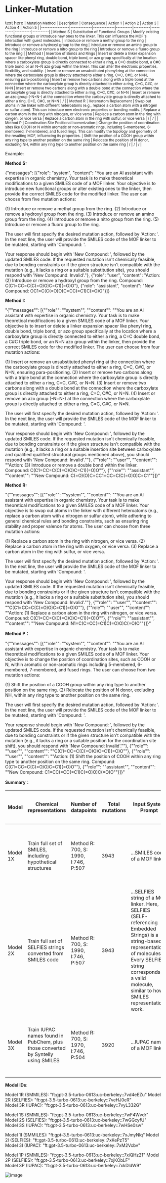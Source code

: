 # Linker-Mutation
text here
<small>
| Mutation Method | Description | Consequence | Action 1 | Action 2 | Action 3 | Action 4 | Action 5 |
|-----------------|-------------|-------------|----------|----------|----------|----------|----------|
| Method S | Substitution of Functional Groups | Modify existing functional groups or introduce new ones to the linker. This can influence the MOF's interaction with guest molecules. | Introduce or remove a methyl group to the ring | Introduce or remove a hydroxyl group to the ring | Introduce or remove an amino group to the ring | Introduce or remove a nitro group to the ring | Introduce or remove a fluoro group to the ring |
| Method I | Insertion of Bonds and Rings | Insert or delete a linker expansion spacer like phenyl ring, double bond, triple bond, or azo group specifically at the location where a carboxylate group is directly connected to either a ring, a C=C double bond, a C#C triple bond, or an N=N azo group within the linker. This can alter the electronic properties, flexibility, and stability. | Insert or remove an unsubstituted phenyl ring at the connection where the carboxylate group is directly attached to either a ring, C=C, C#C, or N=N, ensuring para-positioning | Insert or remove two carbons along with a triple bond at the connection where the carboxylate group is directly attached to either a ring, C=C, C#C, or N=N | Insert or remove two carbons along with a double bond at the connection where the carboxylate group is directly attached to either a ring, C=C, C#C, or N=N | Insert or remove an azo group (-N=N-) at the connection where the carboxylate group is directly attached to either a ring, C=C, C#C, or N=N | / |
| Method R | Heteroatom Replacement | Swap out atoms in the linker with different heteroatoms (e.g., replace a carbon atom with a nitrogen or sulfur atom). This can introduce new electronic properties or bonding motifs. | Replace a carbon atom in the ring with nitrogen, or vice versa | Replace a carbon atom in the ring with oxygen, or vice versa | Replace a carbon atom in the ring with sulfur, or vice versa | / | / |
| Method P | Coordination Site Positional Isomerization | Change the position of coordination sites like COOH or N within aromatic or non-aromatic rings, including 5-membered, 6-membered, 7-membered, and fused rings. This can modify the topology and geometry of the resulting MOF, influencing its properties. | Shift the position of a COOH group within any ring type to another position on the same ring | Relocate the position of N donor, excluding NH, within any ring type to another position on the same ring | / | / | / |

</small>

Example:

**Method S:**

{"messages": [{"role": "system", "content": "You are an AI assistant with expertise in organic chemistry. Your task is to make theoretical modifications to a given SMILES code of a MOF linker. Your objective is to introduce new functional groups or alter existing ones to the linker, then provide the correct SMILES code for the modified linker. The user can choose from five mutation actions:

(1) Introduce or remove a methyl group from the ring.
(2) Introduce or remove a hydroxyl group from the ring.
(3) Introduce or remove an amino group from the ring.
(4) Introduce or remove a nitro group from the ring.
(5) Introduce or remove a fluoro group  to the ring.

The user will first specify the desired mutation action, followed by 'Action: '. In the next line, the user will provide the SMILES code of the MOF linker to be mutated, starting with 'Compound: '.

Your response should begin with 'New Compound: ', followed by the updated SMILES code. If the requested mutation isn't chemically feasible, due to bonding constraints or if the given structure isn't compatible with the mutation (e.g., it lacks a ring or a suitable substitution site), you should respond with 'New Compound: Invalid'."}, {"role": "user", "content": "Action: (2) Introduce or remove a hydroxyl group from the ring.
Compound: C(C1=CC=C(C(=O)O)C=C1)(=O)O"}, {"role": "assistant", "content": "New Compound: OC1=C(C(=O)O)C=CC(=C1)C(=O)O"}]}


**Method I:**

"{""messages"": [{""role"": ""system"", ""content"": ""You are an AI assistant with expertise in organic chemistry. Your task is to make theoretical modifications to a given SMILES code of a MOF linker. Your objective is to insert or delete a linker expansion spacer like phenyl ring, double bond, triple bond, or azo group specifically at the location where a carboxylate group is directly connected to either a ring, a C=C double bond, a C#C triple bond, or an N=N azo group within the linker, then provide the correct SMILES code for the modified linker. The user can choose from four mutation actions:

(1) Insert or remove an unsubstituted phenyl ring at the connection where the carboxylate group is directly attached to either a ring, C=C, C#C, or N=N, ensuring para-positioning.
(2) Insert or remove two carbons along with a triple bond at the connection where the carboxylate group is directly attached to either a ring, C=C, C#C, or N=N.
(3) Insert or remove two carbons along with a double bond at the connection where the carboxylate group is directly attached to either a ring, C=C, C#C, or N=N.
(4) Insert or remove an azo group (-N=N-) at the connection where the carboxylate group is directly attached to either a ring, C=C, C#C, or N=N.

The user will first specify the desired mutation action, followed by 'Action: '. In the next line, the user will provide the SMILES code of the MOF linker to be mutated, starting with 'Compound: '.

Your response should begin with 'New Compound: ', followed by the updated SMILES code. If the requested mutation isn't chemically feasible, due to bonding constraints or if the given structure isn't compatible with the mutation (e.g., it lacks a ring or a suitable insertion site between carboxylate and qualified qualified structural groups mentioned above), you should respond with 'New Compound: Invalid'.""}, {""role"": ""user"", ""content"": ""Action: (3) Introduce or remove a double bond within the linker.
Compound: C(C1=CC=C(C(=O)O)C=C1)(=O)O""}, {""role"": ""assistant"", ""content"": ""New Compound: C(=O)(O)C=CC1=CC=C(C(=O)O)C=C1""}]}"						



**Method R:**

"{""messages"": [{""role"": ""system"", ""content"": ""You are an AI assistant with expertise in organic chemistry. Your task is to make theoretical modifications to a given SMILES code of a MOF linker. Your objective is to swap out atoms in the linker with different heteroatoms (e.g., replace a carbon atom with a nitrogen or sulfur atom), while adhering to general chemical rules and bonding constraints, such as ensuring ring stability and proper valence for atoms. The user can choose from three mutation actions:

(1) Replace a carbon atom in the ring with nitrogen, or vice versa.
(2) Replace a carbon atom in the ring with oxygen, or vice versa.
(3) Replace a carbon atom in the ring with sulfur, or vice versa.

The user will first specify the desired mutation action, followed by 'Action: '. In the next line, the user will provide the SMILES code of the MOF linker to be mutated, starting with 'Compound: '.

Your response should begin with 'New Compound: ', followed by the updated SMILES code. If the requested mutation isn't chemically feasible, due to bonding constraints or if the given structure isn't compatible with the mutation (e.g., it lacks a ring or a suitable substitution site), you should respond with 'New Compound: Invalid'.""}, {""role"": ""user"", ""content"": ""C(C1=CC=C(C(=O)O)C=C1)(=O)O""},  {""role"": ""user"", ""content"": ""Action: (1) Replace a carbon atom in the ring with nitrogen, or vice versa.
Compound: C(C1=CC=C(C(=O)O)C=C1)(=O)O""}, {""role"": ""assistant"", ""content"": ""New Compound: N1=C(C=CC(=C1)C(=O)O)C(=O)O""}]}"						



**Method P：**


"{""messages"": [{""role"": ""system"", ""content"": ""You are an AI assistant with expertise in organic chemistry. Your task is to make theoretical modifications to a given SMILES code of a MOF linker. Your objective is to change the position of coordination sites, such as COOH or N, within aromatic or non-aromatic rings including 5-membered, 6-membered, 7-membered, and fused rings. The user can choose from two mutation actions:

(1) Shift the position of a COOH group within any ring type to another position on the same ring.
(2) Relocate the position of N donor, excluding NH, within any ring type to another position on the same ring.

The user will first specify the desired mutation action, followed by 'Action: '. In the next line, the user will provide the SMILES code of the MOF linker to be mutated, starting with 'Compound: '.

Your response should begin with 'New Compound: ', followed by the updated SMILES code. If the requested mutation isn't chemically feasible, due to bonding constraints or if the given structure isn't compatible with the mutation (e.g., it lacks a ring or a suitable position for the coordination site shift), you should respond with 'New Compound: Invalid'.""}, {""role"": ""user"", ""content"": ""C(C1=CC=C(C(=O)O)C=C1)(=O)O""},  {""role"": ""user"", ""content"": ""Action: (1) Shift the position of COOH within any ring type to another position on the same ring.
Compound: C(C1=CC=C(C(=O)O)C=C1)(=O)O""}, {""role"": ""assistant"", ""content"": ""New Compound: C1=CC(=CC(=C1)C(=O)O)C(=O)O""}]}"						





**Summary：**


| Model | Chemical representations | Number of datapoints | Total mutations | Input System Prompt | Input User Message | Training Cost for all 4 sub models | Output Fine-tune model names |
|-------|--------------------------|----------------------|-----------------|---------------------|--------------------|-----------------------------------|-----------------------------|
| Model 1X | Train full set of SMILES, including hypothetical structures | Method R: 700, S: 1990, I:746, P:507 | 3943 | ...SMILES code of a MOF linker | Action: (1) Replace a carbon atom in the ring with nitrogen, or vice versa. | 2M tokens / ~20 USD | Model 1S, Model 1I, Model 1R, Model 1P |
| Model 2X | Train full set of SELFIES strings converted from SMILES code | Method R: 700, S: 1990, I:746, P:507 | 3943 | ...SELFIES string of a MOF linker. Here, SELFIES (SELF-referencing Embedded Strings) is a string-based representation of molecules. Every SELFIES string corresponds to a valid molecule, similar to how SMILES representations work. | Action: (1) Replace a carbon atom in the ring with nitrogen, or vice versa. | 4M tokens / ~40 USD | Model 2S, Model 2I, Model 2R, Model 2P |
| Model 3X | Train IUPAC names found in PubChem, plus those converted by Syntelly using SMILES | Method R: 700, S: 1970, I:746, P:504 | 3920 | ...IUPAC name of a MOF linker | Action: (1) Replace a carbon atom in the ring with nitrogen, or vice versa. | 2M tokens / ~20 USD | Model 3S, Model 3I, Model 3R, Model 3P |



**Model IDs:**


Model 1R (SMMILES): "ft:gpt-3.5-turbo-0613:uc-berkeley::7vd4eEZu"
Model 2R (SELFIES):  "ft:gpt-3.5-turbo-0613:uc-berkeley::7veHJ0eR"  
Model 3R (IUPAC): "ft:gpt-3.5-turbo-0613:uc-berkeley::7vyL332G"

Model 1S (SMMILES): "ft:gpt-3.5-turbo-0613:uc-berkeley::7wF4Wvdr"
Model 2S (SELFIES):  "ft:gpt-3.5-turbo-0613:uc-berkeley::7wGGcyfU"  
Model 3S (IUPAC): "ft:gpt-3.5-turbo-0613:uc-berkeley::7wHSe0sw"

Model 1I (SMMILES): "ft:gpt-3.5-turbo-0613:uc-berkeley::7xJmyNlq"
Model 2I (SELFIES):  "ft:gpt-3.5-turbo-0613:uc-berkeley::7xKePzT5"  
Model 3I (IUPAC): "ft:gpt-3.5-turbo-0613:uc-berkeley::7xM2Vcbv"

Model 1P (SMMILES): "ft:gpt-3.5-turbo-0613:uc-berkeley::7xiQHz21"
Model 2P (SELFIES):  "ft:gpt-3.5-turbo-0613:uc-berkeley::7xjKObLF"  
Model 3P (IUPAC): "ft:gpt-3.5-turbo-0613:uc-berkeley::7xkDldW9"


![image](https://github.com/zach-zhiling-zheng/Linker-Mutation/assets/107890298/baaf8a7c-e321-4125-8797-7193f82bd9e0)









